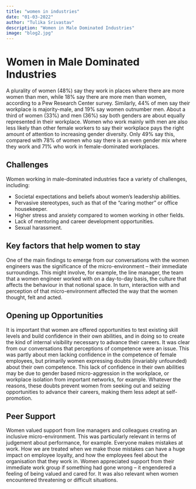 ```yaml
---
title: "women in industries"
date: "01-03-2022"
author: "Tulika Srivastav"
description: "Women in Male Dominated Industries"
image: "blog2.jpg"
---
```


# Women in Male Dominated Industries
A plurality of women (48%) say they work in places where there are more women than men, while 18% say there are more men than women, according to a Pew Research Center survey. Similarly, 44% of men say their workplace is majority-male, and 19% say women outnumber men. About a third of women (33%) and men (36%) say both genders are about equally represented in their workplace.
Women who work mainly with men are also less likely than other female workers to say their workplace pays the right amount of attention to increasing gender diversity. Only 49% say this, compared with 78% of women who say there is an even gender mix where they work and 71% who work in female-dominated workplaces.
## Challenges
Women working in male-dominated industries face a variety of challenges, including:
-	Societal expectations and beliefs about women’s leadership abilities. 
-	Pervasive stereotypes, such as that of the “caring mother” or office housekeeper. 
-	Higher stress and anxiety compared to women working in other fields. 
-	Lack of mentoring and career development opportunities. 
-	Sexual harassment. 
## Key factors that help women to stay
One of the main findings to emerge from our conversations with the women engineers was the significance of the micro-environment – their immediate surroundings. This might involve, for example, the line manager, the team that a women engineer worked with on a day-to-day basis, the culture that affects the behaviour in that notional space. In turn, interaction with and perception of that micro-environment affected the way that the women thought, felt and acted.
## Opening up Opportunities
It is important that women are offered opportunities to test existing skill levels and build confidence in their own abilities, and in doing so to create the kind of internal visibility necessary to advance their careers.
It was clear from our conversations that perceptions of competence were an issue. This was partly about men lacking confidence in the competence of female employees, but primarily women expressing doubts (invariably unfounded) about their own competence. This lack of confidence in their own abilities may be due to gender based micro-aggression in the workplace, or workplace isolation from important networks, for example. Whatever the reasons, these doubts prevent women from seeking out and seizing opportunities to advance their careers, making them less adept at self-promotion.
## Peer Support
Women valued support from line managers and colleagues creating an inclusive micro-environment. This was particularly relevant in terms of judgement about performance, for example. Everyone makes mistakes at work. How we are treated when we make those mistakes can have a huge impact on employee loyalty, and how the employees feel about the organisation that they work in. Women appreciated support from their immediate work group if something had gone wrong – it engendered a feeling of being valued and cared for. It was also relevant when women encountered threatening or difficult situations.
